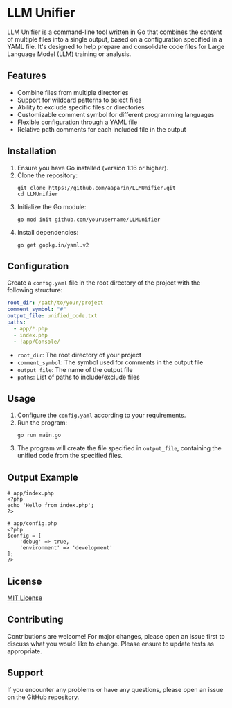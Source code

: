 # LLM Unifier

LLM Unifier is a command-line tool written in Go that combines the content of multiple files into a single output, based on a configuration specified in a YAML file. It's designed to help prepare and consolidate code files for Large Language Model (LLM) training or analysis.

## Features

- Combine files from multiple directories
- Support for wildcard patterns to select files
- Ability to exclude specific files or directories
- Customizable comment symbol for different programming languages
- Flexible configuration through a YAML file
- Relative path comments for each included file in the output

## Installation

1. Ensure you have Go installed (version 1.16 or higher).
2. Clone the repository:
   ```
   git clone https://github.com/aaparin/LLMUnifier.git
   cd LLMUnifier
   ```
3. Initialize the Go module:
   ```
   go mod init github.com/yourusername/LLMUnifier
   ```
4. Install dependencies:
   ```
   go get gopkg.in/yaml.v2
   ```

## Configuration

Create a `config.yaml` file in the root directory of the project with the following structure:

```yaml
root_dir: /path/to/your/project
comment_symbol: "#"
output_file: unified_code.txt
paths:
  - app/*.php
  - index.php
  - !app/Console/
```

- `root_dir`: The root directory of your project
- `comment_symbol`: The symbol used for comments in the output file
- `output_file`: The name of the output file
- `paths`: List of paths to include/exclude files

## Usage

1. Configure the `config.yaml` according to your requirements.
2. Run the program:
   ```
   go run main.go
   ```
3. The program will create the file specified in `output_file`, containing the unified code from the specified files.

## Output Example

```
# app/index.php
<?php
echo 'Hello from index.php';
?>

# app/config.php
<?php
$config = [
    'debug' => true,
    'environment' => 'development'
];
?>
```

## License

[MIT License](LICENSE)

## Contributing

Contributions are welcome! For major changes, please open an issue first to discuss what you would like to change. Please ensure to update tests as appropriate.

## Support

If you encounter any problems or have any questions, please open an issue on the GitHub repository.